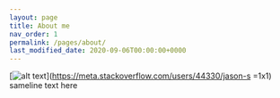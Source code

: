 ```yaml
---
layout: page
title: About me
nav_order: 1
permalink: /pages/about/
last_modified_date: 2020-09-06T00:00:00+0000
---
```


[![alt text](https://www.gravatar.com/avatar/… "Let's check Jason S' profile page")](https://meta.stackoverflow.com/users/44330/jason-s =1x1) sameline text here
